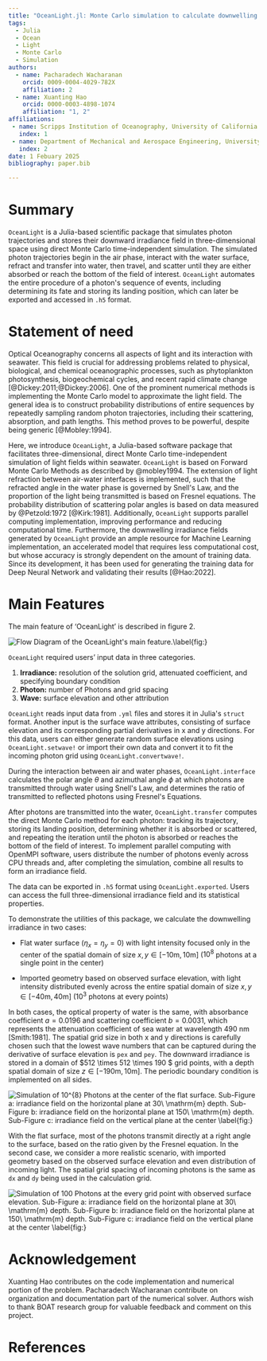 ```yaml
---
title: "OceanLight.jl: Monte Carlo simulation to calculate downwelling irradiance"
tags:
  - Julia
  - Ocean
  - Light
  - Monte Carlo 
  - Simulation
authors:
  - name: Pacharadech Wacharanan
    orcid: 0009-0004-4029-782X
    affiliation: 2
  - name: Xuanting Hao
    orcid: 0000-0003-4898-1074
    affiliation: "1, 2" 
affiliations:
 - name: Scripps Institution of Oceanography, University of California San Diego, United States
   index: 1
 - name: Department of Mechanical and Aerospace Engineering, University of California San Diego, United States
   index: 2  
date: 1 Febuary 2025
bibliography: paper.bib

---
```


# Summary

`OceanLight` is a Julia-based scientific package that simulates photon trajectories and stores their downward irradiance field in three-dimensional space using direct Monte Carlo time-independent simulation. The simulated photon trajectories begin in the air phase, interact with the water surface, refract and transfer into water, then travel, and scatter until they are either absorbed or reach the bottom of the field of interest. `OceanLight` automates the entire procedure of a photon's sequence of events, including determining its fate and storing its landing position, which can later be exported and accessed in `.h5` format.

# Statement of need

Optical Oceanography concerns all aspects of light and its interaction with seawater. This field is crucial for addressing problems related to physical, biological, and chemical oceanographic processes, such as phytoplankton photosynthesis, biogeochemical cycles, and recent rapid climate change [@Dickey:2011;@Dickey:2006]. One of the prominent numerical methods is implementing the Monte Carlo model to approximate the light field. The general idea is to construct probability distributions of entire sequences by repeatedly sampling random photon trajectories, including their scattering, absorption, and path lengths. This method proves to be powerful, despite being generic [@Mobley:1994].

Here, we introduce `OceanLight`, a Julia-based software package that facilitates three-dimensional, direct Monte Carlo time-independent simulation of light fields within seawater. `OceanLight` is based on Forward Monte Carlo Methods as described by @mobley1994. The extension of light refraction between air-water interfaces is implemented, such that the refracted angle in the water phase is governed by Snell's Law, and the proportion of the light being transmitted is based on Fresnel equations. The probability distribution of scattering polar angles is based on data measured by @Petzold:1972 [@Kirk:1981]. Additionally, `OceanLight` supports parallel computing implementation, improving performance and reducing computational time. Furthermore, the downwelling irradiance fields generated by `OceanLight` provide an ample resource for Machine Learning implementation, an accelerated model that requires less computational cost, but whose accuracy is strongly dependent on the amount of training data. Since its development, it has been used for generating the training data for Deep Neural Network and validating their results [@Hao:2022]. 

# Main Features

The main feature of ‘OceanLight’ is described in figure 2.

![Flow Diagram of the OceanLight's main feature.\label{fig:}](FlowDiagram2ndVer.png)

`OceanLight` required users’ input data in three categories.

1. **Irradiance:** resolution of the solution grid, attenuated coefficient, and specifying boundary condition 
2. **Photon:** number of Photons and grid spacing
3. **Wave:** surface elevation and other attribution 

`OceanLight` reads input data from `.yml` files and stores it in Julia's `struct` format. Another input is the surface wave attributes, consisting of surface elevation and its corresponding partial derivatives in x and y directions. For this data, users can either generate random surface elevations using `OceanLight.setwave!` or import their own data and convert it to fit the incoming photon grid using `OceanLight.convertwave!`.

During the interaction between air and water phases, `OceanLight.interface` calculates the polar angle $\theta$ and azimuthal angle $\phi$ at which photons are transmitted through water using Snell's Law, and determines the ratio of transmitted to reflected photons using Fresnel's Equations.

After photons are transmitted into the water, `OceanLight.transfer` computes the direct Monte Carlo method for each photon: tracking its trajectory, storing its landing position, determining whether it is absorbed or scattered, and repeating the iteration until the photon is absorbed or reaches the bottom of the field of interest. To implement parallel computing with OpenMPI software, users distribute the number of photons evenly across CPU threads and, after completing the simulation, combine all results to form an irradiance field.

The data can be exported in `.h5` format using `OceanLight.exported`. Users can access the full three-dimensional irradiance field and its statistical properties.

To demonstrate the utilities of this package, we calculate the downwelling irradiance in two cases:

* Flat water surface $\left( \eta_{x} = \eta_{y} = 0  \right)$ with light intensity focused only in the center of the spatial domain of size $x,y \in [\mathrm{−10m},\mathrm{10m}]$ ($10^{8}$ photons at a single point in the center)

* Imported geometry based on observed surface elevation, with light intensity distributed evenly across the entire spatial domain of size $x,y \in [\mathrm{−40m},\mathrm{40m}]$ ($10^{3}$ photons at every points)

In both cases, the optical property of water is the same, with absorbance coefficient $a = 0.0196$ and scattering coefficient $b = 0.0031$, which represents the attenuation coefficient of sea water at wavelength $490\ \mathrm{nm}$ [Smith:1981]. The spatial grid size in both x and y directions is carefully chosen such that the lowest wave numbers that can be captured during the derivative of surface elevation is `pex` and `pey`. The downward irradiance is stored in a domain of $512 \times 512 \times 190 $ grid points, with a depth spatial domain of size $z \in [\mathrm{−190m},\mathrm{10m}]$. The periodic boundary condition is implemented on all sides. 

![Simulation of $10^{8}$ Photons at the center of the flat surface. Sub-Figure a: irradiance field on the horizontal plane at $30\ \mathrm{m}$ depth. Sub-Figure b: irradiance field on the horizontal plane at $150\ \mathrm{m}$ depth. Sub-Figure c: irradiance field on the vertical plane at the center \label{fig:}](Center1e8.png)

With the flat surface, most of the photons transmit directly at a right angle to the surface, based on the ratio given by the Fresnel equation. In the second case, we consider a more realistic scenario, with imported geometry based on the observed surface elevation and even distribution of incoming light. The spatial grid spacing of incoming photons is the same as `dx` and `dy` being used in the calculation grid. 

![Simulation of 100 Photons at the every grid point with observed surface elevation. Sub-Figure a: irradiance field on the horizontal plane at $30\ \mathrm{m}$ depth. Sub-Figure b: irradiance field on the horizontal plane at $150\ \mathrm{m}$ depth. Sub-Figure c: irradiance field on the vertical plane at the center \label{fig:}](Wholegrid1000.png)

# Acknowledgement 

Xuanting Hao contributes on the code implementation and numerical portion of the problem. Pacharadech Wacharanan contribute on organization and documentation part of the numerical solver. Authors wish to thank BOAT research group for valuable feedback and comment on this project. 

# References

